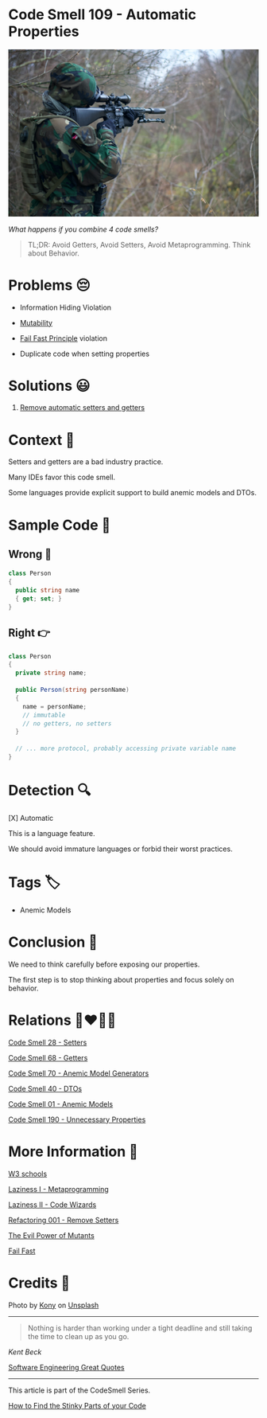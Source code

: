# Code Smell 109 - Automatic Properties

![Code Smell 109 - Automatic Properties](Code%20Smell%20109%20-%20Automatic%20Properties.jpg)

*What happens if you combine 4 code smells?*

> TL;DR: Avoid Getters, Avoid Setters, Avoid Metaprogramming. Think about Behavior.

# Problems 😔 

- Information Hiding Violation

- [Mutability](https://github.com/mcsee/Software-Design-Articles/tree/main/Articles/Theory/The%20Evil%20Power%20of%20Mutants/readme.md)

- [Fail Fast Principle](https://github.com/mcsee/Software-Design-Articles/tree/main/Articles/Theory/Fail%20Fast/readme.md) violation

- Duplicate code when setting properties

# Solutions 😃

1. [Remove automatic setters and getters](https://github.com/mcsee/Software-Design-Articles/tree/main/Articles/Refactorings/Refactoring%20001%20-%20Remove%20Setters/readme.md)

# Context 💬

Setters and getters are a bad industry practice.

Many IDEs favor this code smell. 

Some languages provide explicit support to build anemic models and DTOs.

# Sample Code 📖

## Wrong 🚫

<!-- [Gist Url](https://gist.github.com/mcsee/2353f11cfb336aaeda194c4a11a21324) -->

```csharp
class Person
{
  public string name 
  { get; set; }
}
```

## Right 👉

<!-- [Gist Url](https://gist.github.com/mcsee/198d8a232bd1abf52cda0884fb96bc5f) -->

```csharp
class Person
{
  private string name;  
  
  public Person(string personName)
  {
    name = personName;
    // immutable
    // no getters, no setters
  }

  // ... more protocol, probably accessing private variable name
}
```

# Detection 🔍

[X] Automatic 

This is a language feature.

We should avoid immature languages or forbid their worst practices.

# Tags 🏷️

- Anemic Models

# Conclusion 🏁

We need to think carefully before exposing our properties.

The first step is to stop thinking about properties and focus solely on behavior.

# Relations 👩‍❤️‍💋‍👨

[Code Smell 28 - Setters](https://github.com/mcsee/Software-Design-Articles/tree/main/Articles/Code%20Smells/Code%20Smell%2028%20-%20Setters/readme.md)

[Code Smell 68 - Getters](https://github.com/mcsee/Software-Design-Articles/tree/main/Articles/Code%20Smells/Code%20Smell%2068%20-%20Getters/readme.md)

[Code Smell 70 - Anemic Model Generators](https://github.com/mcsee/Software-Design-Articles/tree/main/Articles/Code%20Smells/Code%20Smell%2070%20-%20Anemic%20Model%20Generators/readme.md)

[Code Smell 40 - DTOs](https://github.com/mcsee/Software-Design-Articles/tree/main/Articles/Code%20Smells/Code%20Smell%2040%20-%20DTOs/readme.md)

[Code Smell 01 - Anemic Models](https://github.com/mcsee/Software-Design-Articles/tree/main/Articles/Code%20Smells/Code%20Smell%2001%20-%20Anemic%20Models/readme.md)

[Code Smell 190 - Unnecessary Properties](https://github.com/mcsee/Software-Design-Articles/tree/main/Articles/Code%20Smells/Code%20Smell%20190%20-%20Unnecessary%20Properties/readme.md)

# More Information 📕

[W3 schools](https://www.w3schools.com/cs/cs_properties.php)

[Laziness I - Metaprogramming](https://github.com/mcsee/Software-Design-Articles/tree/main/Articles/Theory/Laziness%20I%20-%20Metaprogramming/readme.md)

[Laziness II - Code Wizards](https://github.com/mcsee/Software-Design-Articles/tree/main/Articles/Theory/Laziness%20II%20-%20Code%20Wizards/readme.md)

[Refactoring 001 - Remove Setters](https://github.com/mcsee/Software-Design-Articles/tree/main/Articles/Refactorings/Refactoring%20001%20-%20Remove%20Setters/readme.md)

[The Evil Power of Mutants](https://github.com/mcsee/Software-Design-Articles/tree/main/Articles/Theory/The%20Evil%20Power%20of%20Mutants/readme.md)

[Fail Fast](https://github.com/mcsee/Software-Design-Articles/tree/main/Articles/Theory/Fail%20Fast/readme.md)

# Credits 🙏

Photo by [Kony](https://unsplash.com/@konyxyzx) on [Unsplash](https://unsplash.com/s/photos/shoot)
  
* * *

> Nothing is harder than working under a tight deadline and still taking the time to clean up as you go.

_Kent Beck_
 
[Software Engineering Great Quotes](https://github.com/mcsee/Software-Design-Articles/tree/main/Articles/Quotes/Software%20Engineering%20Great%20Quotes/readme.md)

* * *

This article is part of the CodeSmell Series.

[How to Find the Stinky Parts of your Code](https://github.com/mcsee/Software-Design-Articles/tree/main/Articles/Code%20Smells/How%20to%20Find%20the%20Stinky%20parts%20of%20your%20Code/readme.md)